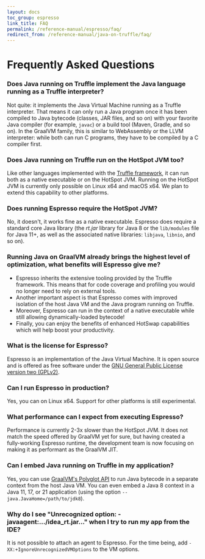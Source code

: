 ```yaml
---
layout: docs
toc_group: espresso
link_title: FAQ
permalink: /reference-manual/espresso/faq/
redirect_from: /reference-manual/java-on-truffle/faq/
---
```


# Frequently Asked Questions

### Does Java running on Truffle implement the Java language running as a Truffle interpreter?

Not quite: it implements the Java Virtual Machine running as a Truffle interpreter.
That means it can only run a Java program once it has been compiled to Java bytecode (classes, JAR files, and so on) with your favorite Java compiler (for example, `javac`) or a build tool (Maven, Gradle, and so on).
In the GraalVM family, this is similar to WebAssembly or the LLVM interpreter: while both can run C programs, they have to be compiled by a C compiler first.

### Does Java running on Truffle run on the HotSpot JVM too?

Like other languages implemented with the [Truffle framework](../../../truffle/docs/README.md), it can run both as a native executable or on the HotSpot JVM.
Running on the HotSpot JVM is currently only possible on Linux x64 and macOS x64.
We plan to extend this capability to other platforms.

### Does running Espresso require the HotSpot JVM?

No, it doesn't, it works fine as a native executable.
Espresso does require a standard core Java library (the _rt.jar_ library for Java 8 or the `lib/modules` file for Java 11+, as well as the associated native libraries: `libjava`, `libnio`, and so on).

### Running Java on GraalVM already brings the highest level of optimization, what benefits will Espresso give me?

- Espresso inherits the extensive tooling provided by the Truffle framework. This means that for code coverage and profiling you would no longer need to rely on external tools.
- Another important aspect is that Espresso comes with improved isolation of the host Java VM and the Java program running on Truffle.
- Moreover, Espresso can run in the context of a native executable while still allowing dynamically-loaded bytecode!
- Finally, you can enjoy the benefits of enhanced HotSwap capabilities which will help boost your productivity.

### What is the license for Espresso?

Espresso is an implementation of the Java Virtual Machine. It is open source and is offered as free software under the [GNU General Public License version two (GPLv2)](https://github.com/oracle/graal/blob/master/tools/LICENSE).

### Can I run Espresso in production?

Yes, you can on Linux x64. Support for other platforms is still experimental.

### What performance can I expect from executing Espresso?

Performance is currently 2-3x slower than the HotSpot JVM.
It does not match the speed offered by GraalVM yet for sure, but having created a fully-working Espresso runtime, the development team is now focusing on making it as performant as the GraalVM JIT.

### Can I embed Java running on Truffle in my application?

Yes, you can use [GraalVM's Polyglot API](https://www.graalvm.org/sdk/javadoc/org/graalvm/polyglot/package-summary.html) to run Java bytecode in a separate context from the host Java VM.
You can even embed a Java 8 context in a Java 11, 17, or 21 application (using the option `--java.JavaHome=/path/to/jdk8`).

### Why do I see "Unrecognized option: -javaagent:.../idea_rt.jar..." when I try to run my app from the IDE?

It is not possible to attach an agent to Espresso. For the time being, add `-XX:+IgnoreUnrecognizedVMOptions` to the VM options.